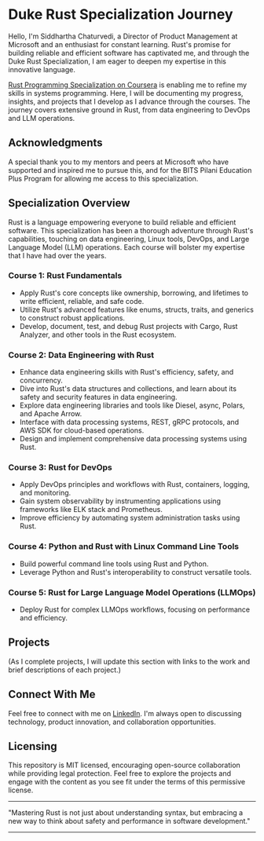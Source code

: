 # Duke Rust Specialization Journey

Hello, I'm Siddhartha Chaturvedi, a Director of Product Management at Microsoft and an enthusiast for constant learning. Rust's promise for building reliable and efficient software has captivated me, and through the Duke Rust Specialization, I am eager to deepen my expertise in this innovative language.

[Rust Programming Specialization on Coursera](https://www.coursera.org/specializations/rust-programming) is enabling me to refine my skills in systems programming. Here, I will be documenting my progress, insights, and projects that I develop as I advance through the courses. The journey covers extensive ground in Rust, from data engineering to DevOps and LLM operations.

## Acknowledgments

A special thank you to my mentors and peers at Microsoft who have supported and inspired me to pursue this, and for the BITS Pilani Education Plus Program for allowing me access to this specialization. 

## Specialization Overview

Rust is a language empowering everyone to build reliable and efficient software. This specialization has been a thorough adventure through Rust's capabilities, touching on data engineering, Linux tools, DevOps, and Large Language Model (LLM) operations. Each course will bolster my expertise that I have had over the years.

### Course 1: Rust Fundamentals
- Apply Rust's core concepts like ownership, borrowing, and lifetimes to write efficient, reliable, and safe code.
- Utilize Rust's advanced features like enums, structs, traits, and generics to construct robust applications.
- Develop, document, test, and debug Rust projects with Cargo, Rust Analyzer, and other tools in the Rust ecosystem.

### Course 2: Data Engineering with Rust
- Enhance data engineering skills with Rust's efficiency, safety, and concurrency.
- Dive into Rust's data structures and collections, and learn about its safety and security features in data engineering.
- Explore data engineering libraries and tools like Diesel, async, Polars, and Apache Arrow.
- Interface with data processing systems, REST, gRPC protocols, and AWS SDK for cloud-based operations.
- Design and implement comprehensive data processing systems using Rust.

### Course 3: Rust for DevOps
- Apply DevOps principles and workflows with Rust, containers, logging, and monitoring.
- Gain system observability by instrumenting applications using frameworks like ELK stack and Prometheus.
- Improve efficiency by automating system administration tasks using Rust.

### Course 4: Python and Rust with Linux Command Line Tools
- Build powerful command line tools using Rust and Python.
- Leverage Python and Rust's interoperability to construct versatile tools.

### Course 5: Rust for Large Language Model Operations (LLMOps)
- Deploy Rust for complex LLMOps workflows, focusing on performance and efficiency.

## Projects

(As I complete projects, I will update this section with links to the work and brief descriptions of each project.)

## Connect With Me

Feel free to connect with me on [LinkedIn](https://www.linkedin.com/in/siddharth/). I'm always open to discussing technology, product innovation, and collaboration opportunities.

## Licensing

This repository is MIT licensed, encouraging open-source collaboration while providing legal protection. Feel free to explore the projects and engage with the content as you see fit under the terms of this permissive license.

---

"Mastering Rust is not just about understanding syntax, but embracing a new way to think about safety and performance in software development."

---

